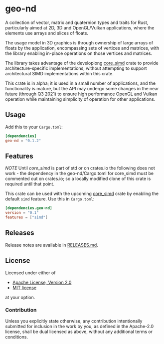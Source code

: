 # geo-nd

A collection of vector, matrix and quaternion types and traits for
Rust, particularly aimed at 2D, 3D and OpenGL/Vulkan applications,
where the elements use arrays and slices of floats.

The usage model in 3D graphics is through ownership of large arrays of
floats by the application, encompassing sets of vertices and matrices,
with the library enabling in-place operations on those vertices and
matrices.

The library takes advantage of the developiong
[core_simd](https://rust-lang.github.io/stdsimd/core_simd/) crate to
provide architecture-specific implementations, without attempting to
support architectural SIMD implementations within this crate.

This crate is in alpha; it is used in a small number of applications,
and the functionality is mature, but the API may undergo some changes
in the near future (through Q3 2021) to ensure high performance OpenGL
and Vulkan operation while maintaining simplicity of operation for
other applications.

## Usage

Add this to your `Cargo.toml`:

```toml
[dependencies]
geo-nd = "0.1.2"
```

## Features

*NOTE* Until *core_simd* is part of std or on crates.io the following does not work - the dependency in the geo-nd/Cargo.toml for core_simd must be commented out on crates.io; so a locally modified clone of this crate is required until that point.

This crate can be used with the upcoming [core_simd](https://rust-lang.github.io/stdsimd/core_simd/) crate by enabling
the default `simd` feature. Use this in `Cargo.toml`:

```toml
[dependencies.geo-nd]
version = "0.1"
features = ["simd"]
```

## Releases

Release notes are available in [RELEASES.md](RELEASES.md).

## License

Licensed under either of

 * [Apache License, Version 2.0](http://www.apache.org/licenses/LICENSE-2.0)
 * [MIT license](http://opensource.org/licenses/MIT)

at your option.

### Contribution

Unless you explicitly state otherwise, any contribution intentionally submitted
for inclusion in the work by you, as defined in the Apache-2.0 license, shall be
dual licensed as above, without any additional terms or conditions.
